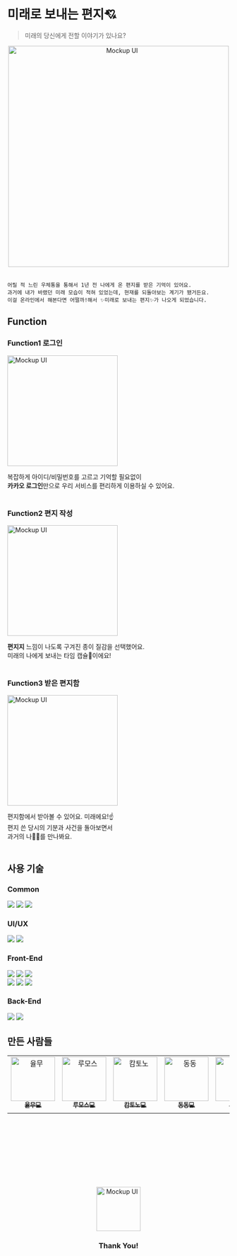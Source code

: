

# 미래로 보내는 편지💘
> 미래의 당신에게 전할 이야기가 있나요?


<div align=center>
  <img src="https://user-images.githubusercontent.com/97335934/196182763-7ec4a36c-282d-40e8-a372-bfd01e2ccc65.png" width="500" alt="Mockup UI"/>
</div>

<br/>

```
어릴 적 느린 우체통을 통해서 1년 전 나에게 온 편지를 받은 기억이 있어요.
과거에 내가 바랬던 미래 모습이 적혀 있었는데, 현재를 되돌아보는 계기가 됐거든요.
이걸 온라인에서 해본다면 어떨까!해서 ✨미래로 보내는 편지✨가 나오게 되었습니다.
```






## Function
### Function1 로그인
<img src="https://user-images.githubusercontent.com/97335934/196197663-cd0359db-34e0-41b8-88ba-45aedd94c343.png" width="250" alt="Mockup UI"/>

복잡하게 아이디/비밀번호를 고르고 기억할 필요없이 <br/> 
**카카오 로그인**만으로 우리 서비스를 편리하게 이용하실 수 있어요.<br/><br/>


### Function2 편지 작성
<img src="https://user-images.githubusercontent.com/97335934/196197759-ca4ec09f-d073-4039-830f-f14a0e3b74c8.png" width="250" alt="Mockup UI"/>

**편지지** 느낌이 나도록 구겨진 종이 질감을 선택했어요. <br>
미래의 나에게 보내는 타임 캡슐🚀이에요!<br/><br/>



### Function3 받은 편지함

<img src="https://user-images.githubusercontent.com/97335934/196197867-217ab471-c299-46a0-bcdc-8485f165a454.png" width="250" alt="Mockup UI"/>

편지함에서 받아볼 수 있어요. 미래에요!☝️ <br>
편지 쓴 당시의 기분과 사건을 돌아보면서  <br>
과거의 나👩‍👦를 만나봐요.<br/><br/>



## 사용 기술
### Common
<span>
<img src="https://img.shields.io/badge/GitHub-181717?style=flat-square&logo=GitHub&logoColor=white"/>
<img src="https://img.shields.io/badge/Figma-F24E1E?style=flat-square&logo=Figma&logoColor=white"/>
    <img src="https://img.shields.io/badge/Gather-caa6fe?style=flat-square&logo=Undertale&logoColor=white"/>
</span>

### UI/UX

<span>
<img src="https://img.shields.io/badge/Adobe Photoshop-31A8FF?style=flat-square&logo=Adobe Photoshop&logoColor=white"/>
<img src="https://img.shields.io/badge/Adobe Illustrator-FF9A00?style=flat-square&logo=Adobe Illustrator&logoColor=white"/>
</span>

### Front-End


<span>
  <img src="https://img.shields.io/badge/ESLint-4B32C3?style=flat-square&logo=ESLint&logoColor=white"/>
  <img src="https://img.shields.io/badge/Prettier-F7B93E?style=flat-square&logo=Prettier&logoColor=white"/>
  <img src="https://img.shields.io/badge/StyledComponents/Emotion-DB7093?style=flat-square&logo=Styled-components&logoColor=white"/>
</span>
</br>
<span>
  <img src="https://img.shields.io/badge/React-61DAFB?style=flat-square&logo=React&logoColor=white"/>
  <img src="https://img.shields.io/badge/Next-000000?style=flat-square&logo=Next.js&logoColor=white"/>
  <img src="https://img.shields.io/badge/Recoil-000000.svg?&style=flat-square&logo=Recoil&logoColor=white">
</span>



### Back-End
<span>
  <img src="https://img.shields.io/badge/SpringBoot-6DB33F?style=flat-square&logo=SpringBoot&logoColor=white"/>
  <img src="https://img.shields.io/badge/Azure-011D9C?style=flat-square&logo=microsoft-azure&logoColor=white"/>

</span>

## 만든 사람들
<table>
  <tbody>
    <tr>
      <td align="center">
        <a href="https://github.com/wang-yurin"><img src="https://avatars.githubusercontent.com/u/101461874?v=4" width="100px;" alt="율무"/><br /><sub><b>율무💻</b></sub></a><br />
        </td>
        <td align="center">
        <a href="https://github.com/seunghw"><img src="https://avatars.githubusercontent.com/u/70190106?v=4" width="100px;" alt="루모스"/><br /><sub><b>루모스💻</b></sub></a><br />
        </td>
        <td align="center">
        <a href="https://github.com/deipanema"><img src="https://mblogthumb-phinf.pstatic.net/MjAyMTA0MTlfMjUx/MDAxNjE4ODM4ODY4MTMx.Ghcvnc6uH2Egwy9HfreseyqqW8kHgXzvYCftQ3GCYBkg.peQlD2t_lc5zzYywlK2KYY_xkV5tQhxUWG2HHVaw6PUg.JPEG.cheguebara/IMG%EF%BC%BF20210417%EF%BC%BF083621%EF%BC%BF751.jpg?type=w800" width="100px;" alt="캄토노"/><br /><sub><b>캄토노💻</b></sub></a><br />
        </td>
        <td align="center">
        <a href="https://github.com/dongdongee"><img src="https://postfiles.pstatic.net/20141202_100/eponine77_141749260124837gPA_JPEG/f0163868_5075804eda78d.jpg?type=w2" width="100px;" alt="동동"/><br /><sub><b>동동💻</b></sub></a><br />
        </td>
        <td align="center">
        <a href="https://github.com/wugusaud77"><img src="https://avatars.githubusercontent.com/u/26669223?v=4" width="100px;" alt="주륵"/><br /><sub><b>주륵💻</b></sub></a><br />
        </td>
        <td align="center">
        <a href="https://github.com/KaniKim"><img src="https://avatars.githubusercontent.com/u/19832624?v=4" width="100px;" alt="카니"/><br /><sub><b>카니📱</b></sub></a><br />
        </td>
        <td align="center">
        <a href="https://github.com/Cha-Young-Ho"><img src="https://avatars.githubusercontent.com/u/79268661?v=4" width="100px;" alt="킨드"/><br /><sub><b>킨드📱</b></sub></a><br />
        </td>
        <td align="center">
        <a href=""><img src="https://image-notepet.akamaized.net/resize/620x-/seimage/20190104%2F4ceebf301cf61479f62d88990f863b8d.jpg" width="100px;" alt="얌"/><br /><sub><b>얌🎨</b></sub></a><br />
        </td>
      </tr>
      </tbody>
      </table>
      
      
      
      
<br/><br/><br/><br/><br/><br/><br/><br/>

<div align=center>
  <img src="https://user-images.githubusercontent.com/97335934/196179052-8c2ab6d6-fd6e-4fba-b03e-338395231b7c.png" width="100" alt="Mockup UI"/>
</div>
<div align=center><h3>Thank You!</h3></div>
